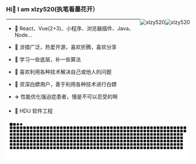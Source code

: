 ### Hi👋 I am xlzy520(执笔看墨花开）
<div>
    
<!-- <img align="right" height="160" src="https://github-readme-stats.vercel.app/api?username=xlzy520&show_icons=true&icon_color=fb7299&text_color=fb7299&bg_color=ffffff&hide_title=true" /> -->

<img align="right" height="160" src="https://count.getloli.com/get/@xlzy520" alt="xlzy520" />
<p><img align="right" src="https://github-readme-streak-stats.herokuapp.com/?user=xlzy520&" alt="xlzy520" /></p>

<div>
<!-- <img aligin="right" src="https://img.shields.io/badge/%E5%A5%B3%E5%84%BF%E5%B0%8F%E6%A9%98%E5%AD%90-9%E4%B8%AA%E6%9C%88%E5%95%A6-orange" /> -->
<!-- <img aligin="right" src="https://img.shields.io/badge/npm--downloads-15781-brightgreen" /> -->
<!--   <img aligin="right" src="https://img.shields.io/badge/Bilibili%20fans-256-%23fb7299" /> -->
<!--     <img aligin="right" src="https://img.shields.io/badge/%E5%B0%8F%E7%A8%8B%E5%BA%8F%E7%94%A8%E6%88%B7-1389-brightgreen" /> -->
</div>


---
- :orange_book:  React、Vue(2+3)、小程序、浏览器插件、Java、Node...
- :ram:  涉猎广泛，热爱开源，喜欢折腾，喜欢分享
- :hammer:  学习一些底层，补一些算法
- 🌄 喜欢利用各种技术解决自己或他人的问题
- 💸 资深白嫖用户，善于利用各种技术进行白嫖
- ✈️ 性能优化强迫症患者，慢是不可以忍受的啊
- 🏫 HDU 软件工程
  
  </div>


![](https://raw.githubusercontent.com/xlzy520/xlzy520/main/assets/github-contribution-grid-snake.svg)
